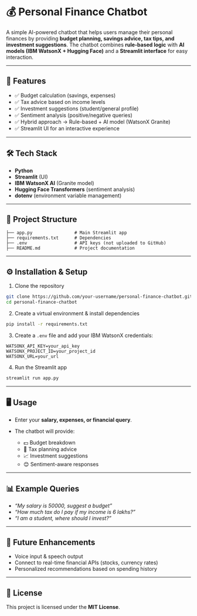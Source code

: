 
# 💰 Personal Finance Chatbot

A simple AI-powered chatbot that helps users manage their personal finances by providing **budget planning, savings advice, tax tips, and investment suggestions**. The chatbot combines **rule-based logic** with **AI models (IBM WatsonX + Hugging Face)** and a **Streamlit interface** for easy interaction.

---

## 🚀 Features

* ✅ Budget calculation (savings, expenses)
* ✅ Tax advice based on income levels
* ✅ Investment suggestions (student/general profile)
* ✅ Sentiment analysis (positive/negative queries)
* ✅ Hybrid approach → Rule-based + AI model (WatsonX Granite)
* ✅ Streamlit UI for an interactive experience

---

## 🛠️ Tech Stack

* **Python**
* **Streamlit** (UI)
* **IBM WatsonX AI** (Granite model)
* **Hugging Face Transformers** (sentiment analysis)
* **dotenv** (environment variable management)

---

## 📂 Project Structure

```
├── app.py                # Main Streamlit app  
├── requirements.txt      # Dependencies  
├── .env                  # API keys (not uploaded to GitHub)  
├── README.md             # Project documentation  
```

---

## ⚙️ Installation & Setup

1. Clone the repository

```bash
git clone https://github.com/your-username/personal-finance-chatbot.git
cd personal-finance-chatbot
```

2. Create a virtual environment & install dependencies

```bash
pip install -r requirements.txt
```

3. Create a `.env` file and add your IBM WatsonX credentials:

```
WATSONX_API_KEY=your_api_key
WATSONX_PROJECT_ID=your_project_id
WATSONX_URL=your_url
```

4. Run the Streamlit app

```bash
streamlit run app.py
```

---

## 🖥️ Usage

* Enter your **salary, expenses, or financial query**.
* The chatbot will provide:

  * 💵 Budget breakdown
  * 🏦 Tax planning advice
  * 📈 Investment suggestions
  * 😊 Sentiment-aware responses

---

## 📊 Example Queries

* *“My salary is 50000, suggest a budget”*
* *“How much tax do I pay if my income is 6 lakhs?”*
* *“I am a student, where should I invest?”*

---

## 🔮 Future Enhancements

* Voice input & speech output
* Connect to real-time financial APIs (stocks, currency rates)
* Personalized recommendations based on spending history

---

## 📜 License

This project is licensed under the **MIT License**.

